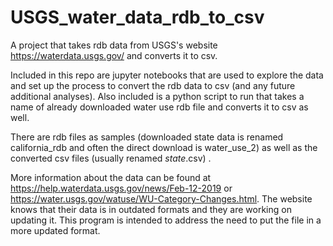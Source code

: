 # USGS_water_data_rdb_to_csv
A project that takes rdb data from USGS's website https://waterdata.usgs.gov/ and converts it to csv.


Included in this repo are jupyter notebooks that are used to  explore the data and set up the process to 
convert the rdb data to csv (and any future additional analyses). Also included is a python script to run that takes a name of already downloaded water use rdb file and converts it to csv as well. 

There are rdb files as samples (downloaded state data is renamed california_rdb and often the direct download is water_use_2) as well as the converted csv files (usually renamed _state_.csv) . 

More information about the data can be found at https://help.waterdata.usgs.gov/news/Feb-12-2019 or https://water.usgs.gov/watuse/WU-Category-Changes.html. The website knows that 
their data is in outdated formats and they are working on updating it. This program is intended to address the need
to put the file in a more updated format. 

